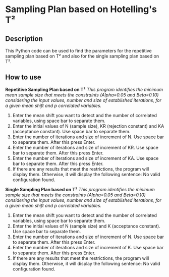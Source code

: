 # Sampling Plan based on Hotelling's T²

## Description

This Python code can be used to find the parameters for the repetitive sampling plan based on T² and also for the single sampling plan based on T².

## How to use

**Repetitive Sampling Plan based on T²**
*This program identifies the minimum mean sample size that meets the constraints (Alpha=0.05 and Beta=0.10) considering the input values, number and size of established iterations, for a given mean shift and p correlated variables.*

1. Enter the mean shift you want to detect and the number of correlated variables, using space bar to separate them.
2. Enter the initial values of N (sample size), KR (rejection constant) and KA (acceptance constant). Use space bar to separate them.
3. Enter the number of iterations and size of increment of N. Use space bar to separate them. After this press Enter.
4. Enter the number of iterations and size of increment of KR. Use space bar to separate them. After this press Enter.
5. Enter the number of iterations and size of increment of KA. Use space bar to separate them. After this press Enter.
6. If there are any results that meet the restrictions, the program will display them. Otherwise, it will display the following sentence: No valid configuration found.

**Single Sampling Plan based on T²**
*This program identifies the minimum sample size that meets the constraints (Alpha=0.05 and Beta=0.10) considering the input values, number and size of established iterations, for a given mean shift and p correlated variables.*

1. Enter the mean shift you want to detect and the number of correlated variables, using space bar to separate them.
2. Enter the initial values of N (sample size) and K (acceptance constant). Use space bar to separate them.
3. Enter the number of iterations and size of increment of N. Use space bar to separate them. After this press Enter.
4. Enter the number of iterations and size of increment of K. Use space bar to separate them. After this press Enter.
5. If there are any results that meet the restrictions, the program will display them. Otherwise, it will display the following sentence: No valid configuration found.
